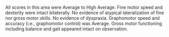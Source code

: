 All scores in this area were Average to High Average.
Fine motor speed and dexterity were intact bilaterally.
No evidence of atypical lateralization of fine nor gross motor skills.
No evidence of dyspraxia.
Graphomotor speed and accuracy (i.e., graphomotor control) was Average.
Gross motor functioning including balance and gait appeared intact on observation.
